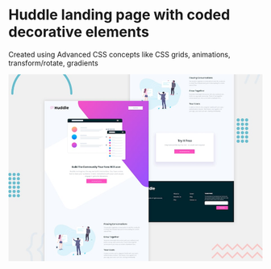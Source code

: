 # Huddle landing page with coded decorative elements
Created using Advanced CSS concepts like CSS grids, animations, transform/rotate, gradients

![Design preview for the Huddle landing page with coded decorative elements challenge](./design/desktop-preview.jpg)
